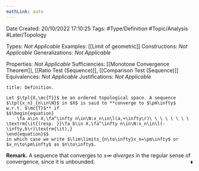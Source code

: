 ```yaml
---
mathLink: auto
---
```


<div class="topSpace"></div>

Date Created: 20/10/2022 17:10:25
Tags: #Type/Definition #Topic/Analysis #Later/Topology

Types: <i>Not Applicable</i>
Examples: [[Limit of geometric]]
Constructions: <i>Not Applicable</i>
Generalizations: <i>Not Applicable</i>

Properties: <i>Not Applicable</i>
Sufficiencies: [[Monotone Convergence Theorem]], [[Ratio Test (Sequence)]], [[Comparison Test (Sequence)]]
Equivalences: <i>Not Applicable</i>
Justifications: <i>Not Applicable</i>

``` ad-Definition
title: Definition.

Let $\tpl{X,\mc{T}}$ be an ordered topological space. A sequence $\tpl{x_n}_{n\in\N}$ in $X$ is said to **converge to $\pm\infty$ w.r.t. $\mc{T}$** if
$$\begin{equation}
    \fa a\in X,\fa^\infty n\in\N:x_n\in\l(a,+\infty\r)\ \ \ \ \ \ \ \ \textrm{\it{(resp. }}\fa b\in X,\fa^\infty n\in\N:x_n\in\l(-\infty,b\r)\textrm{\it),}
\end{equation}$$
in which case we write $\lim\limits_{n\to\infty}x_n=\pm\infty$ or $x_n\to\pm\infty$ as $n\to\infty$.

```

<b>Remark.</b> A sequence that converges to $\pm\infty$ <i>diverges</i> in the regular sense of convergence, since it is unbounded.<span style="float:right;">$\blacklozenge$</span>
